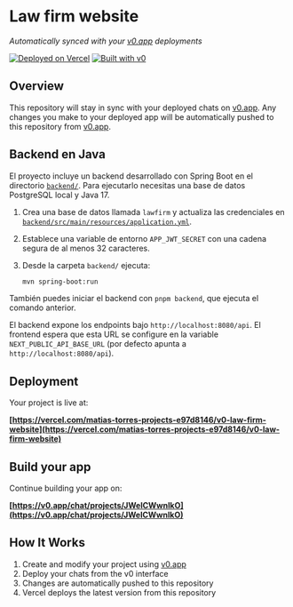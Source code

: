 # Law firm website

*Automatically synced with your [v0.app](https://v0.app) deployments*

[![Deployed on Vercel](https://img.shields.io/badge/Deployed%20on-Vercel-black?style=for-the-badge&logo=vercel)](https://vercel.com/matias-torres-projects-e97d8146/v0-law-firm-website)
[![Built with v0](https://img.shields.io/badge/Built%20with-v0.app-black?style=for-the-badge)](https://v0.app/chat/projects/JWelCWwnlkO)

## Overview

This repository will stay in sync with your deployed chats on [v0.app](https://v0.app).
Any changes you make to your deployed app will be automatically pushed to this repository from [v0.app](https://v0.app).

## Backend en Java

El proyecto incluye un backend desarrollado con Spring Boot en el directorio [`backend/`](backend/). Para ejecutarlo necesitas una base de datos PostgreSQL local y Java 17.

1. Crea una base de datos llamada `lawfirm` y actualiza las credenciales en [`backend/src/main/resources/application.yml`](backend/src/main/resources/application.yml).
2. Establece una variable de entorno `APP_JWT_SECRET` con una cadena segura de al menos 32 caracteres.
3. Desde la carpeta `backend/` ejecuta:

   ```bash
   mvn spring-boot:run
   ```

También puedes iniciar el backend con `pnpm backend`, que ejecuta el comando anterior.

El backend expone los endpoints bajo `http://localhost:8080/api`. El frontend espera que esta URL se configure en la variable `NEXT_PUBLIC_API_BASE_URL` (por defecto apunta a `http://localhost:8080/api`).

## Deployment

Your project is live at:

**[https://vercel.com/matias-torres-projects-e97d8146/v0-law-firm-website](https://vercel.com/matias-torres-projects-e97d8146/v0-law-firm-website)**

## Build your app

Continue building your app on:

**[https://v0.app/chat/projects/JWelCWwnlkO](https://v0.app/chat/projects/JWelCWwnlkO)**

## How It Works

1. Create and modify your project using [v0.app](https://v0.app)
2. Deploy your chats from the v0 interface
3. Changes are automatically pushed to this repository
4. Vercel deploys the latest version from this repository
